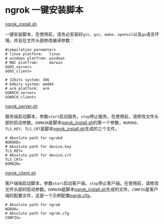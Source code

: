 # ngrok 一键安装脚本

[ngrok_install.sh](ngrok_install.sh)

一键安装脚本，在使用前，请务必安装好`git`、`gcc`、`make`、`openssl`以及`go`语言环境。并且在文件头部修改编译参数：

```shell
#compilation paremeters
# linux platform:   linux
# windows platfrom: windows
# MAC platfrom:     darwin
GOOS_server=
GOOS_client=

# 32bits system: 386
# 64bits system: amd64
# arm platform:  arm
GOARCH_server=
GOARCH_client=
```

[ngrok_server.sh](ngrok_server.sh)

服务端启动脚本，参数`start`启动服务，`stop`停止服务。在使用前，请修改文件头部的启动参数。`DOMAIN`是脚本[ngrok_install.sh](ngrok_install.sh)的第一个参数，`NGROKD`、`TLS_KEY`、`TLS_CRT`是脚本[ngrok_install.sh](ngrok_install.sh)生成的三个文件。

```shell
# Absolute path for ngrokd
NGROKD=
# Absolute path for device.key
TLS_KEY=
# Absolute path for device.crt
TLS_CRT=
DOMAIN=
```

[ngrok_client.sh](ngrok_client.sh)

客户端端启动脚本，参数`start`启动客户端，`stop`停止客户端。在使用前，请修改文件头部的启动参数。`DOMAIN`是脚本[ngrok_install.sh](ngrok_install.sh)生成的文件。`CONFIG`是客户端的配置文件，这是一个示例配置[ngrok.cfg](ngrok.cfg)。

```shell
# Absolute path for ngrok
NGROK=
# Absolute path for ngrok.cfg
CONFIG=
```
